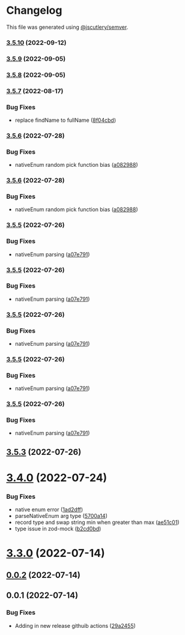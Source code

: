 # Changelog

This file was generated using [@jscutlery/semver](https://github.com/jscutlery/semver).

### [3.5.10](https://github.com/anatine/zod-plugins/compare/zod-mock-3.5.9...zod-mock-3.5.10) (2022-09-12)

### [3.5.9](https://github.com/anatine/zod-plugins/compare/zod-mock-3.5.8...zod-mock-3.5.9) (2022-09-05)

### [3.5.8](https://github.com/anatine/zod-plugins/compare/zod-mock-3.5.7...zod-mock-3.5.8) (2022-09-05)

### [3.5.7](https://github.com/anatine/zod-plugins/compare/zod-mock-3.5.6...zod-mock-3.5.7) (2022-08-17)


### Bug Fixes

* replace findName to fullName ([8f04cbd](https://github.com/anatine/zod-plugins/commit/8f04cbdf0ffbb4ec98cc930e4ab8b95913736cc1))

### [3.5.6](https://github.com/anatine/zod-plugins/compare/zod-mock-3.5.5...zod-mock-3.5.6) (2022-07-28)


### Bug Fixes

* nativeEnum random pick function bias  ([a082988](https://github.com/anatine/zod-plugins/commit/a0829880212bc43b858ee5ccf06fa7d9986d2479))

### [3.5.6](https://github.com/anatine/zod-plugins/compare/zod-mock-3.5.5...zod-mock-3.5.6) (2022-07-28)


### Bug Fixes

* nativeEnum random pick function bias  ([a082988](https://github.com/anatine/zod-plugins/commit/a0829880212bc43b858ee5ccf06fa7d9986d2479))

### [3.5.5](https://github.com/anatine/zod-plugins/compare/zod-mock-3.5.4...zod-mock-3.5.5) (2022-07-26)


### Bug Fixes

* nativeEnum parsing ([a07e791](https://github.com/anatine/zod-plugins/commit/a07e79166fac0c53eb9569058f2de4e4b85edfda))

### [3.5.5](https://github.com/anatine/zod-plugins/compare/zod-mock-3.5.4...zod-mock-3.5.5) (2022-07-26)


### Bug Fixes

* nativeEnum parsing ([a07e791](https://github.com/anatine/zod-plugins/commit/a07e79166fac0c53eb9569058f2de4e4b85edfda))

### [3.5.5](https://github.com/anatine/zod-plugins/compare/zod-mock-3.5.4...zod-mock-3.5.5) (2022-07-26)


### Bug Fixes

* nativeEnum parsing ([a07e791](https://github.com/anatine/zod-plugins/commit/a07e79166fac0c53eb9569058f2de4e4b85edfda))

### [3.5.5](https://github.com/anatine/zod-plugins/compare/zod-mock-3.5.4...zod-mock-3.5.5) (2022-07-26)


### Bug Fixes

* nativeEnum parsing ([a07e791](https://github.com/anatine/zod-plugins/commit/a07e79166fac0c53eb9569058f2de4e4b85edfda))

### [3.5.5](https://github.com/anatine/zod-plugins/compare/zod-mock-3.5.4...zod-mock-3.5.5) (2022-07-26)


### Bug Fixes

* nativeEnum parsing ([a07e791](https://github.com/anatine/zod-plugins/commit/a07e79166fac0c53eb9569058f2de4e4b85edfda))

## [3.5.3](https://github.com/anatine/zod-plugins/compare/zod-mock-3.5.2...zod-mock-3.5.3) (2022-07-26)

# [3.4.0](https://github.com/anatine/zod-plugins/compare/zod-mock-3.3.0...zod-mock-3.4.0) (2022-07-24)

### Bug Fixes

* native enum error ([1ad2dff](https://github.com/anatine/zod-plugins/commit/1ad2dffbb37e5435581d4d8bdb127b56314700a8))
* parseNativeEnum arg type ([5700a14](https://github.com/anatine/zod-plugins/commit/5700a142caf0b585bc7f204a4985c7a187d4a316))
* record type and swap string min when greater than max ([ae51c01](https://github.com/anatine/zod-plugins/commit/ae51c01fb55c3c386c3362680b40df25c3706c14))
* type issue in zod-mock ([b2cd0bd](https://github.com/anatine/zod-plugins/commit/b2cd0bd2e1192333f928b60fb8bc59a3321522c2))

# [3.3.0](https://github.com/anatine/zod-plugins/compare/zod-mock-3.2.2...zod-mock-3.3.0) (2022-07-14)

## [0.0.2](https://github.com/anatine/zod-plugins/compare/zod-mock-0.0.1...zod-mock-0.0.2) (2022-07-14)

## 0.0.1 (2022-07-14)

### Bug Fixes

* Adding in new release githuib actions ([29a2455](https://github.com/anatine/zod-plugins/commit/29a2455161f7021df9f933d0d8b200a08fe31fde))
